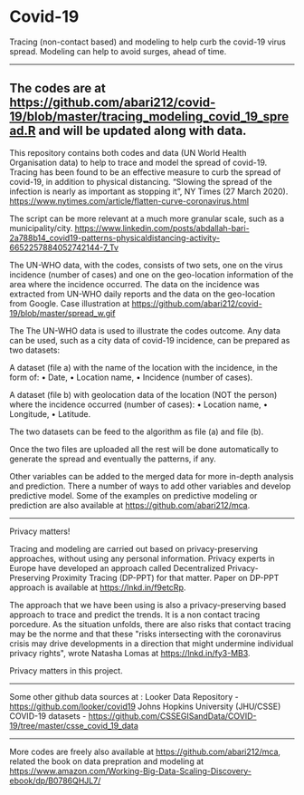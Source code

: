 # Covid-19

Tracing (non-contact based) and modeling to help curb the covid-19 virus spread. Modeling can help to avoid surges, ahead of time.

-------------------
The codes are at https://github.com/abari212/covid-19/blob/master/tracing_modeling_covid_19_spread.R and will be updated along with data.
-------------------

This repository contains both codes and data (UN World Health Organisation data) to help to trace and model the spread of covid-19. Tracing has been found to be an effective measure to curb the spread of covid-19, in addition to physical distancing.  “Slowing the spread of the infection is nearly as important as stopping it”, NY Times (27 March 2020). https://www.nytimes.com/article/flatten-curve-coronavirus.html

The script can be more relevant at a much more granular scale, such as a municipality/city. 
https://www.linkedin.com/posts/abdallah-bari-2a788b14_covid19-patterns-physicaldistancing-activity-6652257884052742144-7_Tv

The UN-WHO data, with the codes, consists of two sets, one on the virus incidence (number of cases) and one on the geo-location information of the area where the incidence occurred. The data on the incidence was extracted from UN-WHO daily reports and the data on the geo-location from Google. Case illustration at https://github.com/abari212/covid-19/blob/master/spread_w.gif

The The UN-WHO data is used to illustrate the codes outcome. 
Any data can be used, such as a city data of covid-19 incidence, can be prepared as two datasets:

A dataset (file a) with the name of the location with the incidence, in the form of: 
•	Date,
•	Location name, 
•	Incidence (number of cases).

A dataset (file b) with geolocation data of the location (NOT the person) where the incidence occurred (number of cases):
•	  Location name,
•	  Longitude,
•	  Latitude.
 
The two datasets can be feed to the algorithm as file (a) and file (b).
 
Once the two files are uploaded all the rest will be done automatically to generate the spread and eventually the patterns, if any.
 
Other variables can be added to the merged data for more in-depth analysis and prediction. 
There a number of ways to add other variables and develop predictive model. 
Some of the examples on predictive modeling or prediction are also available at https://github.com/abari212/mca. 
 
--------
Privacy matters!

Tracing and modeling are carried out based on privacy-preserving approaches, without using any personal information. Privacy experts in Europe have developed an approach called Decentralized Privacy-Preserving Proximity Tracing (DP-PPT) for that matter. Paper on DP-PPT approach is available at https://lnkd.in/f9etcRp.

The approach that we have been using is also a privacy-preserving based approach to trace and predict the trends. It is a non contact tracing porcedure. As the situation unfolds, there are also risks that contact tracing may be the norme and that these "risks intersecting with the coronavirus crisis may drive developments in a direction that might undermine individual privacy rights", wrote Natasha Lomas at https://lnkd.in/fy3-MB3. 

Privacy matters in this project.


------------
Some other github data sources at : 
Looker Data Repository - https://github.com/looker/covid19
Johns Hopkins University (JHU/CSSE) COVID-19 datasets - https://github.com/CSSEGISandData/COVID-19/tree/master/csse_covid_19_data


---------------------------------------------------
More codes are freely also available at https://github.com/abari212/mca, 
related the book on data prepration and modeling at https://www.amazon.com/Working-Big-Data-Scaling-Discovery-ebook/dp/B0786QHJL7/
